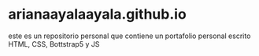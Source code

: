 # arianaayalaayala.github.io
este es un repositorio personal que contiene un portafolio personal escrito HTML, CSS, Bottstrap5 y JS
